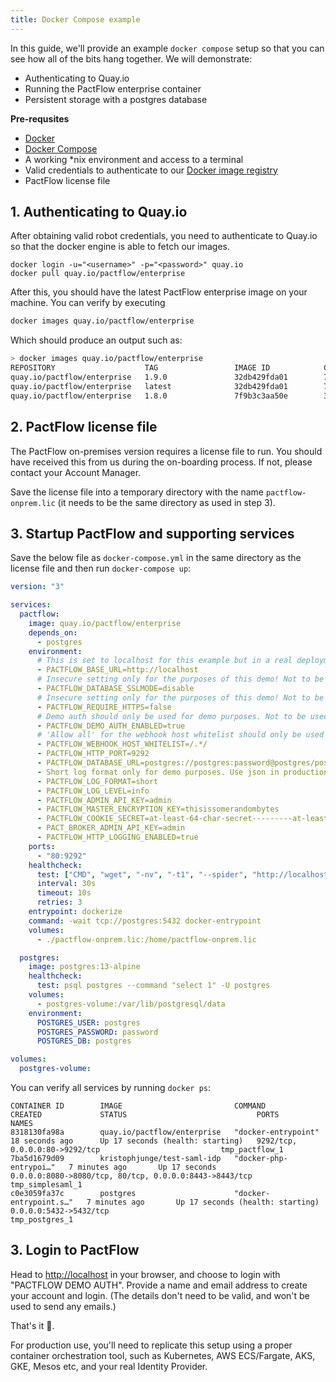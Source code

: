 ```yaml
---
title: Docker Compose example
---
```


In this guide, we'll provide an example `docker compose` setup so that you can see how all of the bits hang together. We will demonstrate:

* Authenticating to Quay.io
* Running the PactFlow enterprise container
* Persistent storage with a postgres database

**Pre-requsites**
* [Docker](https://docs.docker.com/engine/install/)
* [Docker Compose](https://docs.docker.com/compose/install/)
* A working *nix environment and access to a terminal
* Valid credentials to authenticate to our [Docker image registry](docker-image-registry)
* PactFlow license file

## 1. Authenticating to Quay.io

After obtaining valid robot credentials, you need to authenticate to Quay.io so that the docker engine is able to fetch our images.

```
docker login -u="<username>" -p="<password>" quay.io
docker pull quay.io/pactflow/enterprise
```

After this, you should have the latest PactFlow enterprise image on your machine. You can verify by executing

```sh
docker images quay.io/pactflow/enterprise
```

Which should produce an output such as:

```sh
> docker images quay.io/pactflow/enterprise
REPOSITORY                    TAG                 IMAGE ID            CREATED             SIZE
quay.io/pactflow/enterprise   1.9.0               32db429fda01        7 weeks ago         454MB
quay.io/pactflow/enterprise   latest              32db429fda01        7 weeks ago         454MB
quay.io/pactflow/enterprise   1.8.0               7f9b3c3aa50e        3 months ago        462MB
```

## 2. PactFlow license file

The PactFlow on-premises version requires a license file to run. You should have received this from us during the
on-boarding process. If not, please contact your Account Manager.

Save the license file into a temporary directory with the name `pactflow-onprem.lic` (it needs to be the same directory as used in step 3).

## 3. Startup PactFlow and supporting services

Save the below file as `docker-compose.yml` in the same directory as the license file and then run `docker-compose up`:

```yaml
version: "3"

services:
  pactflow:
    image: quay.io/pactflow/enterprise
    depends_on:
      - postgres
    environment:
      # This is set to localhost for this example but in a real deployment, this needs to be set to the actual URL of the application
      - PACTFLOW_BASE_URL=http://localhost
      # Insecure setting only for the purposes of this demo! Not to be used in production.
      - PACTFLOW_DATABASE_SSLMODE=disable
      # Insecure setting only for the purposes of this demo! Not to be used in production.
      - PACTFLOW_REQUIRE_HTTPS=false
      # Demo auth should only be used for demo purposes. Not to be used in production.
      - PACTFLOW_DEMO_AUTH_ENABLED=true
      # 'Allow all' for the webhook host whitelist should only be used for demo purposes. See docs for configuring this in production.
      - PACTFLOW_WEBHOOK_HOST_WHITELIST=/.*/
      - PACTFLOW_HTTP_PORT=9292
      - PACTFLOW_DATABASE_URL=postgres://postgres:password@postgres/postgres
      - Short log format only for demo purposes. Use json in production.
      - PACTFLOW_LOG_FORMAT=short
      - PACTFLOW_LOG_LEVEL=info
      - PACTFLOW_ADMIN_API_KEY=admin
      - PACTFLOW_MASTER_ENCRYPTION_KEY=thisissomerandombytes
      - PACTFLOW_COOKIE_SECRET=at-least-64-char-secret---------at-least-64-char-secret---------
      - PACT_BROKER_ADMIN_API_KEY=admin 
      - PACTFLOW_HTTP_LOGGING_ENABLED=true
    ports:
      - "80:9292"
    healthcheck:
      test: ["CMD", "wget", "-nv", "-t1", "--spider", "http://localhost:9292/diagnostic/status/heartbeat"]
      interval: 30s
      timeout: 10s
      retries: 3
    entrypoint: dockerize
    command: -wait tcp://postgres:5432 docker-entrypoint
    volumes:
      - ./pactflow-onprem.lic:/home/pactflow-onprem.lic

  postgres:
    image: postgres:13-alpine
    healthcheck:
      test: psql postgres --command "select 1" -U postgres
    volumes:
      - postgres-volume:/var/lib/postgresql/data
    environment:
      POSTGRES_USER: postgres
      POSTGRES_PASSWORD: password
      POSTGRES_DB: postgres

volumes:
  postgres-volume:
```

You can verify all services by running `docker ps`:

```
CONTAINER ID        IMAGE                         COMMAND                  CREATED             STATUS                             PORTS                                                    NAMES
8318130fa98a        quay.io/pactflow/enterprise   "docker-entrypoint"      18 seconds ago      Up 17 seconds (health: starting)   9292/tcp, 0.0.0.0:80->9292/tcp                           tmp_pactflow_1
7ba5d1679d09        kristophjunge/test-saml-idp   "docker-php-entrypoi…"   7 minutes ago       Up 17 seconds                      0.0.0.0:8080->8080/tcp, 80/tcp, 0.0.0.0:8443->8443/tcp   tmp_simplesaml_1
c0e3059fa37c        postgres                      "docker-entrypoint.s…"   7 minutes ago       Up 17 seconds (health: starting)   0.0.0.0:5432->5432/tcp                                   tmp_postgres_1
```

## 3. Login to PactFlow

Head to [http://localhost](http://localhost) in your browser, and choose to login with "PACTFLOW DEMO AUTH". Provide a name and email address to create your account and login. (The details don't need to be valid, and won't be used to send any emails.)

That's it 🎉.

For production use, you'll need to replicate this setup using a proper container orchestration tool, such as Kubernetes, AWS ECS/Fargate, AKS, GKE, Mesos etc, and your real Identity Provider.
